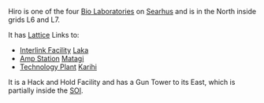 Hiro is one of the four [Bio Laboratories](../locations/Bio_Laboratory.md) on
[Searhus](../locations/Searhus.md) and is in the North inside grids L6 and
L7.

It has [Lattice](../terminology/Lattice.md) Links to:

- [Interlink Facility](../terminology/Interlink.md)
  [Laka](Laka.md)
- [Amp Station](../locations/Amp_Station.md) [Matagi](Matagi.md)
- [Technology Plant](../locations/Technology_Plant.md)
  [Karihi](Karihi.md)

It is a Hack and Hold Facility and has a Gun Tower to its East, which is
partially inside the [SOI](../locations/Sphere_of_Influence.md).

<!--[Category:Facilities](Category:Facilities.md)-->
